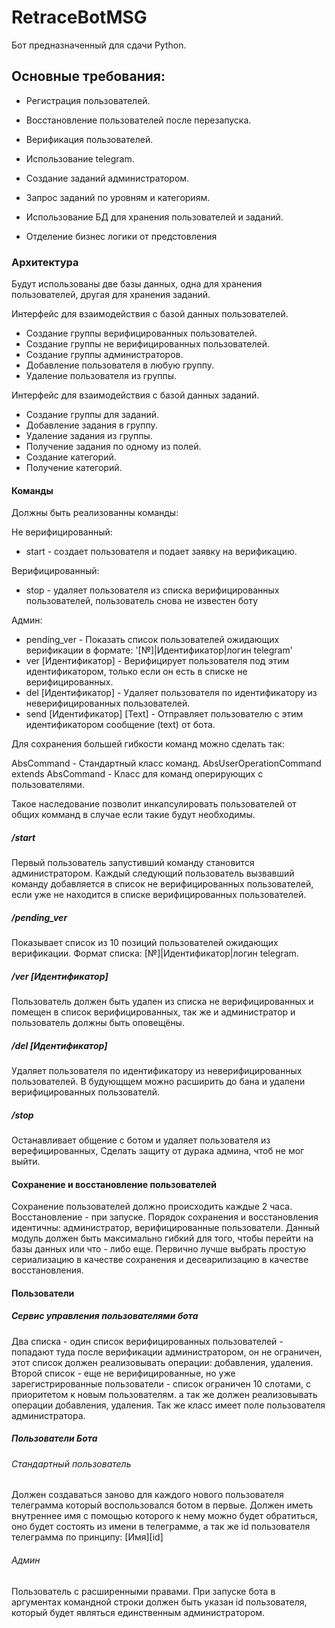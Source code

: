 # RetraceBotMSG

Бот предназначенный для сдачи Python.

## Основные требования:
* Регистрация пользователей.
* Восстановление пользователей после перезапуска.
* Верификация пользователей.
* Использование telegram.
* Создание заданий администратором.
* Запрос заданий по уровням и категориям.
* Использование БД для хранения пользователей и заданий.

* Отделение бизнес логики от предстовления 
### Архитектура

Будут использованы две базы данных, одна для хранения пользователей, другая для хранения заданий.

Интерфейс для взаимодействия с базой данных пользователей.
* Создание группы верифицированных пользователей.
* Создание группы не верифицированных пользователей.
* Создание группы администраторов.
* Добавление пользователя в любую группу.
* Удаление пользователя из группы.

Интерфейс для взаимодействия с базой данных заданий.
* Создание группы для заданий.
* Добавление задания в группу.
* Удаление задания из группы. 
* Получение задания по одному из полей. 
* Создание категорий.
* Получение категорий.


#### Команды
Должны быть реализованны команды:

Не верифицированный: 
* start - создает пользователя и подает заявку на верификацию.

Верифицированный:
* stop - удаляет пользователя из списка верифицированных пользователей, пользователь снова не известен
боту

Админ:
* pending_ver - Показать список пользователей ожидающих верификации в формате: 
'[№]|Идентификатор|логин telegram' 
* ver [Идентификатор] - Верифицирует пользователя под этим идентификатором, только если он есть в списке 
не верифицированных.
* del [Идентификатор] - Удаляет пользователя по идентификатору из неверифицированных пользователей.
* send [Идентификатор] [Text] - Отправляет пользователю с этим идентификатором сообщение (text)
от бота.

Для сохранения большей гибкости команд можно сделать так:

AbsCommand - Стандартный класс команд.
AbsUserOperationCommand extends AbsCommand - Класс для команд оперирующих с пользователями.

Такое наследование позволит инкапсулировать пользователей от общих комманд в случае если такие будут необходимы.

##### /start
Первый пользователь запустивший команду становится администратором.
Каждый следующий пользователь вызвавший команду добавляется в список не верифицированных пользователей, 
если уже не находится в списке верифицированных пользователей.

##### /pending_ver
Показывает список из 10 позиций пользователей ожидающих верификации.
Формат списка: [№]|Идентификатор|логин telegram.

##### /ver [Идентификатор]
Пользователь должен быть удален из списка не верифицированных и помещен в список верифицированных, 
так же и администратор и пользователь должны быть оповещёны.

##### /del [Идентификатор]
Удаляет пользователя по идентификатору из неверифицированных пользователей.
В будующщем можно расширить до бана и удалени верифицированных пользователй.

##### /stop
Останавливает общение с ботом и удаляет пользователя из верефицированных,
Сделать защиту от дурака админа, чтоб не мог выйти.

#### Сохранение и восстановление пользователей
Сохранение пользователей должно происходить каждые 2 часа. Восстановление - при запуске.
Порядок сохранения и восстановления идентичны: администратор, верифицированные пользователи.
Данный модуль должен быть максимально гибкий для того, чтобы перейти на базы данных или что - либо еще.
Первично лучше выбрать простую сериализацию в качестве сохранения и десеарилизацию в качестве восстановления.

#### Пользователи

##### Сервис управления пользователями бота
Два списка - один список верифицированных пользователей - попадают туда после верификации администратором,
он не ограничен, этот список должен реализовывать операции: добавления, удаления.
Второй список - еще не верифицированные, но уже зарегистрированные пользователи - список ограничен 10 слотами,
с приоритетом к новым пользователям.
а так же должен реализовывать операции добавления, удаления.
Так же класс имеет поле пользователя администратора.

##### Пользователи Бота

###### Стандартный пользователь  
Должен создаваться заново для каждого нового пользователя телеграмма который воспользовался ботом в первые.
Должен иметь внутреннее имя с помощью которого к нему можно будет обратиться, оно будет состоять из имени в
телеграмме, а так же id пользователя телеграмма по принципу: [Имя][id]

###### Админ
Пользователь с расширенными правами. 
При запуске бота в аргументах командной строки должен быть указан id пользователя, который будет являться 
единственным администратором. 
